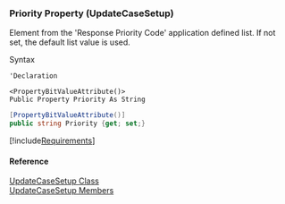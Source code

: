 ﻿### Priority Property (UpdateCaseSetup)

Element from the 'Response Priority Code' application defined list. If not set, the default list value is used.

Syntax

```vbnet
'Declaration

<PropertyBitValueAttribute()>
Public Property Priority As String
```

```csharp
[PropertyBitValueAttribute()]
public string Priority {get; set;}
```

[!include[Requirements](../partials/requirements.md)]

#### Reference

[UpdateCaseSetup Class](FChoice.Toolkits.Clarify~FChoice.Toolkits.Clarify.Support.UpdateCaseSetup.md)  
[UpdateCaseSetup Members](FChoice.Toolkits.Clarify~FChoice.Toolkits.Clarify.Support.UpdateCaseSetup_members.md)